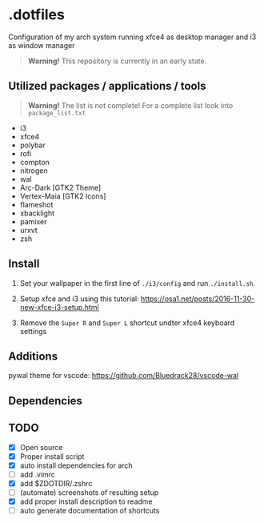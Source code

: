 # .dotfiles

Configuration of my arch system running xfce4 as desktop manager and i3 as window manager 

> __Warning!__ This repository is currently in an early state.

## Utilized packages / applications / tools

> __Warning!__ The list is not complete! For a complete list look into `package_list.txt`

- i3
- xfce4
- polybar
- rofi
- compton
- nitrogen
- wal
- Arc-Dark [GTK2 Theme] 
- Vertex-Maia [GTK2 Icons] 
- flameshot
- xbacklight
- pamixer
- urxvt
- zsh

## Install

1. Set your wallpaper in the first line of `./i3/config` and run `./install.sh`.

2. Setup xfce and i3 using this tutorial: https://osa1.net/posts/2016-11-30-new-xfce-i3-setup.html

3. Remove the `Super R` and `Super L` shortcut undter xfce4 keyboard settings

## Additions

pywal theme for vscode: https://github.com/Bluedrack28/vscode-wal

## Dependencies

## TODO

- [x] Open source
- [x] Proper install script
- [x] auto install dependencies for arch
- [ ] add .vimrc
- [x] add $ZDOTDIR/.zshrc
- [ ] (automate) screenshots of resulting setup
- [x] add proper install description to readme
- [ ] auto generate documentation of shortcuts
